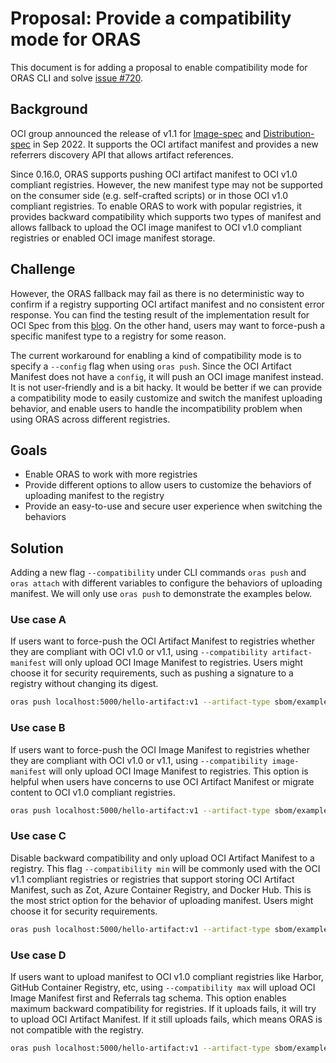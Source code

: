 # Proposal: Provide a compatibility mode for ORAS

This document is for adding a proposal to enable compatibility mode for ORAS CLI and solve [issue #720](https://github.com/oras-project/oras/issues/720).

## Background

OCI group announced the release of v1.1 for [Image-spec](https://github.com/opencontainers/image-spec/blob/main/artifact.md) and [Distribution-spec](https://github.com/opencontainers/distribution-spec) in Sep 2022. It supports the OCI artifact manifest and provides a new referrers discovery API that allows artifact references.

Since 0.16.0, ORAS supports pushing OCI artifact manifest to OCI v1.0 compliant registries. However, the new manifest type may not be supported on the consumer side (e.g. self-crafted scripts) or in those OCI v1.0 compliant registries. To enable ORAS to work with popular registries, it provides backward compatibility which supports two types of manifest and allows fallback to upload the OCI image manifest to OCI v1.0 compliant registries or enabled OCI image manifest storage. 

## Challenge

However, the ORAS fallback may fail as there is no deterministic way to confirm if a registry supporting OCI artifact manifest and no consistent error response. 
You can find the testing result of the implementation result for OCI Spec from this [blog](https://toddysm.com/2023/01/05/oci-artifct-manifests-oci-referrers-api-and-their-support-across-registries-part-1/). On the other hand, users may want to force-push a specific manifest type to a registry for some reason.

The current workaround for enabling a kind of compatibility mode is to specify a `--config` flag when using `oras push`. Since the OCI Artifact Manifest does not have a `config`, it will push an OCI image manifest instead. It is not user-friendly and is a bit hacky. It would be better if we can provide a compatibility mode to easily customize and switch the manifest uploading behavior, and enable users to handle the incompatibility problem when using ORAS across different registries. 

## Goals

- Enable ORAS to work with more registries
- Provide different options to allow users to customize the behaviors of uploading manifest to the registry
- Provide an easy-to-use and secure user experience when switching the behaviors

## Solution

Adding a new flag `--compatibility` under CLI commands `oras push` and `oras attach` with different variables to configure the behaviors of uploading manifest. We will only use `oras push` to demonstrate the examples below.

### Use case A

If users want to force-push the OCI Artifact Manifest to registries whether they are compliant with OCI v1.0 or v1.1, using `--compatibility artifact-manifest` will only upload OCI Image Manifest to registries. Users might choose it for security requirements, such as pushing a signature to a registry without changing its digest.

```bash
oras push localhost:5000/hello-artifact:v1 --artifact-type sbom/example --compatibility artifact-manifest sbom.json 
```

### Use case B

If users want to force-push the OCI Image Manifest to registries whether they are compliant with OCI v1.0 or v1.1, using `--compatibility image-manifest` will only upload OCI Image Manifest to registries. This option is helpful when users have concerns to use OCI Artifact Manifest or migrate content to OCI v1.0 compliant registries.

```bash
oras push localhost:5000/hello-artifact:v1 --artifact-type sbom/example --compatibility image-manifest sbom.json 
```

### Use case C

Disable backward compatibility and only upload OCI Artifact Manifest to a registry. This flag `--compatibility min` will be commonly used with the OCI v1.1 compliant registries or registries that support storing OCI Artifact Manifest, such as Zot, Azure Container Registry, and Docker Hub. This is the most strict option for the behavior of uploading manifest. Users might choose it for security requirements. 

```bash
oras push localhost:5000/hello-artifact:v1 --artifact-type sbom/example --compatibility min sbom.json 
```

### Use case D

If users want to upload manifest to OCI v1.0 compliant registries like Harbor, GitHub Container Registry, etc, using `--compatibility max` will upload OCI Image Manifest first and Referrals tag schema. This option enables maximum backward compatibility for registries. If it uploads fails, it will try to upload OCI Artifact Manifest. If it still uploads fails, which means ORAS is not compatible with the registry.

```bash
oras push localhost:5000/hello-artifact:v1 --artifact-type sbom/example --compatibility max sbom.json 
```